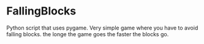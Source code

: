 # FallingBlocks

Python script that uses pygame. 
Very simple game where you have to avoid falling blocks. 
the longe the game goes the faster the blocks go. 
